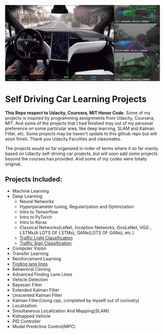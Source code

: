 
<img src="self-driving-car.png">

# Self Driving Car Learning Projects

**This Repo respect to Udacity, Coursera, MIT Honor Code.** Some of my projects is inspired by programming assignments from Udacity, Coursera, MIT. And some of the projects that I had finished may out of my personal preference on some particular area, like deep learning, SLAM and Kalman Filter, etc. Some projects may be haven't update to this github repo but will soon finish. Thank you Udacity Faculties and classmates. 

The projects would so far organized in order of terms where it so far mainly based on Udacity self-driving car projects, but will soon add some projects beyond the courses has provided. And some of my codes were totally original.

## Projects Included:

* Machine Learning
* Deep Learning
  * Neural Networks
  * Hyperparameter tuning, Regularization and Optimization
  * Intro to Tensorflow
  * Intro to PyTorch
  * Intro to Keras
  * Classical Networks(LeNet, Inception Networks, GooLeNet, VGG , LSTMs(A LOTS OF LSTMs), GANs(LOTS OF GANs), etc.)
  * [Traffic Light Classification](https://github.com/LimberenceCheng/Traffic-Light-Classifier)
  * [Traffic Sign Classification](https://github.com/LimberenceCheng/self-driving-car-project/blob/master/Term1/Traffic-Sign-Classifier/Traffic_Sign_Classifier.ipynb)
* Computer Vision
* Transfer Learning
* Reinforcement Learning
* [Finding lane lines](https://github.com/LimberenceCheng/self-driving-car-project/blob/master/Term1/LaneLines/P1.ipynb)
* Behavioral Cloning
* Advanced Finding Lane Lines
* Vehicle Detection
* Bayesian Filter
* Extended Kalman Filter
* Unscented Kalman Filter
* Kalman Filter(Using cpp, completed by myself out of curiosity)
* Localization
* Simultaneous Localization And Mapping(SLAM)
* Kidnapped Vehicle
* PID Controller
* Model Predictive Control(MPC)